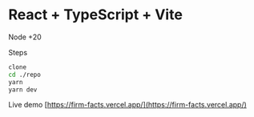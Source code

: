 # React + TypeScript + Vite

Node +20

Steps

```bash
clone
cd ./repo
yarn
yarn dev
```

Live demo [https://firm-facts.vercel.app/](https://firm-facts.vercel.app/)
